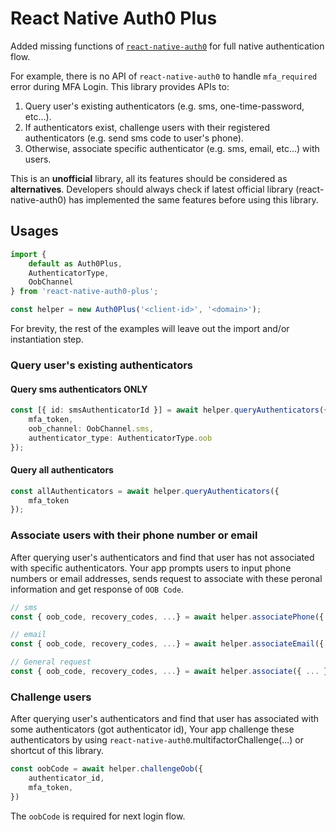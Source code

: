 # React Native Auth0 Plus

Added missing functions of [`react-native-auth0`](https://www.npmjs.com/package/react-native-auth0) for full native authentication flow.

For example, there is no API of `react-native-auth0` to handle `mfa_required` error during MFA Login. This library provides APIs to:
1. Query user's existing authenticators (e.g. sms, one-time-password, etc...).
1. If authenticators exist, challenge users with their registered authenticators (e.g. send sms code to user's phone).
1. Otherwise, associate specific authenticator (e.g. sms, email, etc...) with users.


This is an **unofficial** library, all its features should be considered as **alternatives**. Developers should always check if latest official library (react-native-auth0) has implemented the same features before using this library.

## Usages
```typescript
import {
    default as Auth0Plus,
    AuthenticatorType,
    OobChannel
} from 'react-native-auth0-plus';

const helper = new Auth0Plus('<client-id>', '<domain>');
```

For brevity, the rest of the examples will leave out the import and/or instantiation step.

### Query user's existing authenticators
#### Query sms authenticators ONLY
```typescript
const [{ id: smsAuthenticatorId }] = await helper.queryAuthenticators({
    mfa_token,
    oob_channel: OobChannel.sms,
    authenticator_type: AuthenticatorType.oob
});
```

#### Query all authenticators
```typescript
const allAuthenticators = await helper.queryAuthenticators({
    mfa_token
});
```

### Associate users with their phone number or email
After querying user's authenticators and find that user has not associated with specific authenticators. Your app prompts users to input phone numbers or email addresses, sends request to associate with these peronal information and get response of `OOB Code`.

```typescript
// sms
const { oob_code, recovery_codes, ...} = await helper.associatePhone({ mfa_token, phone_number });

// email
const { oob_code, recovery_codes, ...} = await helper.associateEmail({ mfa_token, email });

// General request
const { oob_code, recovery_codes, ...} = await helper.associate({ ... })
```

### Challenge users
After querying user's authenticators and find that user has associated with some authenticators (got authenticator id), Your app challenge these authenticators by using `react-native-auth0`.multifactorChallenge(...) or shortcut of this library.

```typescript
const oobCode = await helper.challengeOob({
    authenticator_id,
    mfa_token,
})
```

The `oobCode` is required for next login flow.


